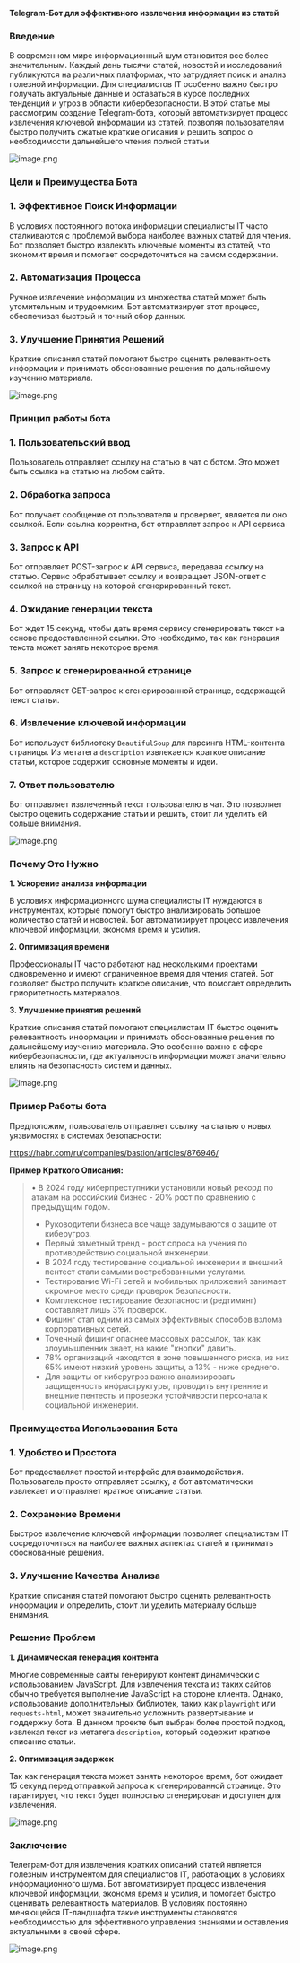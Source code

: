**Telegram-Бот для эффективного извлечения информации из статей**

### **Введение**

В современном мире информационный шум становится все более значительным. Каждый день тысячи статей, новостей и исследований публикуются на различных платформах, что затрудняет поиск и анализ полезной информации. Для специалистов IT особенно важно быстро получать актуальные данные и оставаться в курсе последних тенденций и угроз в области кибербезопасности. В этой статье мы рассмотрим создание Telegram-бота, который автоматизирует процесс извлечения ключевой информации из статей, позволяя пользователям быстро получить сжатые краткие описания и решить вопрос о необходимости дальнейшего чтения полной статьи.

![image.png](attachment:3837c6e0-e884-4df3-ab7d-9c9e59f5f160:image.png)

### **Цели и Преимущества Бота**

### **1. Эффективное Поиск Информации**

В условиях постоянного потока информации специалисты IT часто сталкиваются с проблемой выбора наиболее важных статей для чтения. Бот позволяет быстро извлекать ключевые моменты из статей, что экономит время и помогает сосредоточиться на самом содержании.

### **2. Автоматизация Процесса**

Ручное извлечение информации из множества статей может быть утомительным и трудоемким. Бот автоматизирует этот процесс, обеспечивая быстрый и точный сбор данных.

### **3. Улучшение Принятия Решений**

Краткие описания статей помогают быстро оценить релевантность информации и принимать обоснованные решения по дальнейшему изучению материала.

![image.png](attachment:0817ecdf-807b-45fc-ac69-8b08b6394ff0:image.png)

### **Принцип работы бота**

### **1. Пользовательский ввод**

Пользователь отправляет ссылку на статью в чат с ботом. Это может быть ссылка на статью на любом сайте.

### **2. Обработка запроса**

Бот получает сообщение от пользователя и проверяет, является ли оно ссылкой. Если ссылка корректна, бот отправляет запрос к API сервиса

### **3. Запрос к API**

Бот отправляет POST-запрос к API сервиса, передавая ссылку на статью. Сервис обрабатывает ссылку и возвращает JSON-ответ с ссылкой на страницу на которой сгенерированный текст.

### **4. Ожидание генерации текста**

Бот ждет 15 секунд, чтобы дать время сервису сгенерировать текст на основе предоставленной ссылки. Это необходимо, так как генерация текста может занять некоторое время.

### **5. Запрос к сгенерированной странице**

Бот отправляет GET-запрос к сгенерированной странице, содержащей текст статьи.

### **6. Извлечение ключевой информации**

Бот использует библиотеку `BeautifulSoup` для парсинга HTML-контента страницы. Из метатега `description` извлекается краткое описание статьи, которое содержит основные моменты и идеи.

### **7. Ответ пользователю**

Бот отправляет извлеченный текст пользователю в чат. Это позволяет быстро оценить содержание статьи и решить, стоит ли уделить ей больше внимания.

![image.png](attachment:e0a53306-2fb9-4db8-9d27-172a08805698:image.png)

### **Почему Это Нужно**

**1. Ускорение анализа информации**

В условиях информационного шума специалисты IT нуждаются в инструментах, которые помогут быстро анализировать большое количество статей и новостей. Бот автоматизирует процесс извлечения ключевой информации, экономя время и усилия.

**2. Оптимизация времени**

Профессионалы IT часто работают над несколькими проектами одновременно и имеют ограниченное время для чтения статей. Бот позволяет быстро получить краткое описание, что помогает определить приоритетность материалов.

**3. Улучшение принятия решений**

Краткие описания статей помогают специалистам IT быстро оценить релевантность информации и принимать обоснованные решения по дальнейшему изучению материала. Это особенно важно в сфере кибербезопасности, где актуальность информации может значительно влиять на безопасность систем и данных.

![image.png](attachment:8869ef06-4359-49e7-8a31-d5c080b574f7:image.png)

### **Пример Работы бота**

Предположим, пользователь отправляет ссылку на статью о новых уязвимостях в системах безопасности:

https://habr.com/ru/companies/bastion/articles/876946/

**Пример Краткого Описания:**

> • В 2024 году киберпреступники установили новый рекорд по атакам на российский бизнес - 20% рост по сравнению с предыдущим годом.
> 
> - Руководители бизнеса все чаще задумываются о защите от киберугроз.
> - Первый заметный тренд - рост спроса на учения по противодействию социальной инженерии.
> - В 2024 году тестирование социальной инженерии и внешний пентест стали самыми востребованными услугами.
> - Тестирование Wi-Fi сетей и мобильных приложений занимает скромное место среди проверок безопасности.
> - Комплексное тестирование безопасности (редтиминг) составляет лишь 3% проверок.
> - Фишинг стал одним из самых эффективных способов взлома корпоративных сетей.
> - Точечный фишинг опаснее массовых рассылок, так как злоумышленник знает, на какие "кнопки" давить.
> - 78% организаций находятся в зоне повышенного риска, из них 65% имеют низкий уровень защиты, а 13% - ниже среднего.
> - Для защиты от киберугроз важно анализировать защищенность инфраструктуры, проводить внутренние и внешние пентесты и проверки устойчивости персонала к социальной инженерии.

### **Преимущества Использования Бота**

### **1. Удобство и Простота**

Бот предоставляет простой интерфейс для взаимодействия. Пользователь просто отправляет ссылку, а бот автоматически извлекает и отправляет краткое описание статьи.

### **2. Сохранение Времени**

Быстрое извлечение ключевой информации позволяет специалистам IT сосредоточиться на наиболее важных аспектах статей и принимать обоснованные решения.

### **3. Улучшение Качества Анализа**

Краткие описания статей помогают быстро оценить релевантность информации и определить, стоит ли уделить материалу больше внимания.

### **Решение Проблем**

**1. Динамическая генерация контента**

Многие современные сайты генерируют контент динамически с использованием JavaScript. Для извлечения текста из таких сайтов обычно требуется выполнение JavaScript на стороне клиента. Однако, использование дополнительных библиотек, таких как `playwright` или `requests-html`, может значительно усложнить развертывание и поддержку бота. В данном проекте был выбран более простой подход, извлекая текст из метатега `description`, который содержит краткое описание статьи.

**2. Оптимизация задержек**

Так как генерация текста может занять некоторое время, бот ожидает 15 секунд перед отправкой запроса к сгенерированной странице. Это гарантирует, что текст будет полностью сгенерирован и доступен для извлечения.

![image.png](attachment:9c1a5801-2075-4672-a347-e3ab07ff29df:image.png)

### **Заключение**

Телеграм-бот для извлечения кратких описаний статей является полезным инструментом для специалистов IT, работающих в условиях информационного шума. Бот автоматизирует процесс извлечения ключевой информации, экономя время и усилия, и помогает быстро оценивать релевантность материалов. В условиях постоянно меняющейся IT-ландшафта такие инструменты становятся необходимостью для эффективного управления знаниями и оставления актуальными в своей сфере.

![image.png](https://file.notion.so/f/f/97b3a88d-cda0-4311-b20a-7d10aeb005da/a0c5b56f-0dad-43f8-a299-1e2f556f38c6/image.png?table=block&id=189f35e1-47dd-80b0-8f04-cd399ac8a4c2&spaceId=97b3a88d-cda0-4311-b20a-7d10aeb005da&expirationTimestamp=1755734400000&signature=IjLxEez605e_44-mUrFe4PDb6NWiGMWB9-OpXcfZ0w8&downloadName=image.png)
